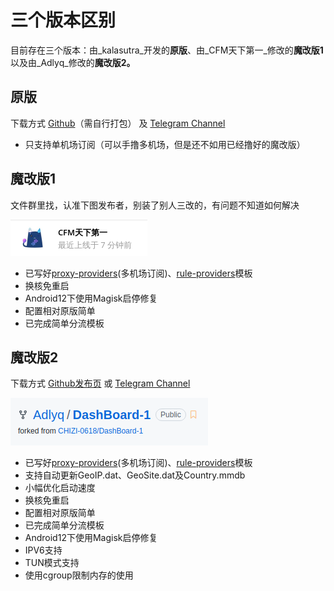 # 三个版本区别

目前存在三个版本：由_kalasutra_开发的**原版**、由_CFM天下第一_修改的**魔改版1**以及由_Adlyq_修改的**魔改版2。**

## 原版 <a href="#original" id="original"></a>

下载方式 [Github](https://github.com/kalasutra/Clash\_For\_Magisk)（需自行打包） 及 [Telegram Channel](https://t.me/db4cm)

* 只支持单机场订阅（可以手撸多机场，但是还不如用已经撸好的魔改版）

## 魔改版1 <a href="#mc1" id="mc1"></a>

文件群里找，认准下图发布者，别装了别人三改的，有问题不知道如何解决

![发布者](.gitbook/assets/a37b84dfed94a7b24ed43.png)

* 已写好[proxy-providers](https://github.com/Dreamacro/clash/wiki/configuration#proxy-providers)(多机场订阅)、[rule-providers](https://github.com/Dreamacro/clash/wiki/premium-core-features#rule-providers)模板
* 换核免重启
* Android12下使用Magisk启停修复
* 配置相对原版简单
* 已完成简单分流模板

## 魔改版2 <a href="#mc2" id="mc2"></a>

下载方式 [Github发布页](https://github.com/Adlyq/DashBoard-1/releases) 或 [Telegram Channel](https://t.me/MagiskChangeKing)

![](.gitbook/assets/5b09923a500bb4314af00.png)

* 已写好[proxy-providers](https://github.com/Dreamacro/clash/wiki/configuration#proxy-providers)(多机场订阅)、[rule-providers](https://github.com/Dreamacro/clash/wiki/premium-core-features#rule-providers)模板
* 支持自动更新GeoIP.dat、GeoSite.dat及Country.mmdb
* 小幅优化启动速度
* 换核免重启
* 配置相对原版简单
* 已完成简单分流模板
* Android12下使用Magisk启停修复
* IPV6支持
* TUN模式支持
* 使用cgroup限制内存的使用
